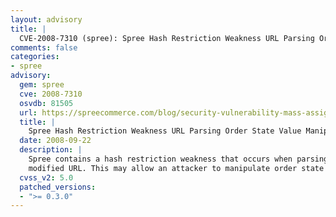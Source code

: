 ```yaml
---
layout: advisory
title: |
  CVE-2008-7310 (spree): Spree Hash Restriction Weakness URL Parsing Order State Value Manipulation
comments: false
categories:
- spree
advisory:
  gem: spree
  cve: 2008-7310
  osvdb: 81505
  url: https://spreecommerce.com/blog/security-vulnerability-mass-assignment
  title: |
    Spree Hash Restriction Weakness URL Parsing Order State Value Manipulation
  date: 2008-09-22
  description: |
    Spree contains a hash restriction weakness that occurs when parsing a
    modified URL. This may allow an attacker to manipulate order state values.
  cvss_v2: 5.0
  patched_versions:
  - ">= 0.3.0"
---
```

